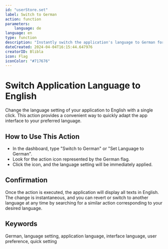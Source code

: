```yaml
---
id: "userStore.set"
label: Switch to German
action: function
parameters:
    language: de
language: en    
type: function
description: "Instantly switch the application's language to German for a seamless user experience."
dateCreated: 2024-04-04T16:15:44.647976
creatorID: Blibla
icon: Flag
iconColor: "#717676"
---
```


# Switch Application Language to English

Change the language setting of your application to English with a single click. This action provides a convenient way to quickly adapt the app interface to your preferred language.

## How to Use This Action

- In the dashboard, type "Switch to German" or "Set Language to German".
- Look for the action icon represented by the German flag.
- Click the icon, and the language setting will be immediately applied.

## Confirmation

Once the action is executed, the application will display all texts in English. The change is instantaneous, and you can revert or switch to another language at any time by searching for a similar action corresponding to your desired language.

## Keywords
German, language setting, application language, interface language, user preference, quick setting
